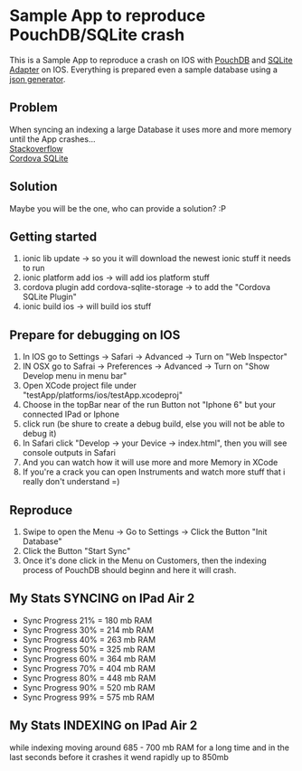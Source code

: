 # Sample App to reproduce PouchDB/SQLite crash
This is a Sample App to reproduce a crash on IOS with [PouchDB](http://pouchdb.com/) and [SQLite Adapter](https://github.com/litehelpers/Cordova-sqlite-storage) on IOS. Everything is prepared even a sample database using a [json generator](http://jsongen.pykaso.net/).

## Problem
When syncing an indexing a large Database it uses more and more memory until the App crashes...<br>
[Stackoverflow](http://stackoverflow.com/questions/31053946/pouchdb-sqlite-indexing-crashes-needs-to-much-memory-on-ios)<br>
[Cordova SQLite](https://github.com/litehelpers/Cordova-sqlite-storage)

## Solution
Maybe you will be the one, who can provide a solution? :P

## Getting started
1. ionic lib update -> so you it will download the newest ionic stuff it needs to run
2. ionic platform add ios -> will add ios platform stuff
3. cordova plugin add cordova-sqlite-storage -> to add the "Cordova SQLite Plugin"
4. ionic build ios -> will build ios stuff

## Prepare for debugging on IOS
1. In IOS go to Settings -> Safari -> Advanced -> Turn on "Web Inspector"
2. IN OSX go to Safrai -> Preferences -> Advanced -> Turn on "Show Develop menu in menu bar"
3. Open XCode project file under "testApp/platforms/ios/testApp.xcodeproj" 
4. Choose in the topBar near of the run Button not "Iphone 6" but your connected IPad or Iphone
5. click run (be shure to create a debug build, else you will not be able to debug it)
6. In Safari click "Develop -> your Device -> index.html", then you will see console outputs in Safari
7. And you can watch how it will use more and more Memory in XCode
8. If you're a crack you can open Instruments and watch more stuff that i really don't understand =)

## Reproduce
1. Swipe to open the Menu -> Go to Settings -> Click the Button "Init Database"
2. Click the Button "Start Sync"
3. Once it's done click in the Menu on Customers, then the indexing process of PouchDB should beginn and here it will crash.

## My Stats SYNCING on IPad Air 2
- Sync Progress 21% = 180 mb RAM
- Sync Progress 30% = 214 mb RAM
- Sync Progress 40% = 263 mb RAM
- Sync Progress 50% = 325 mb RAM
- Sync Progress 60% = 364 mb RAM
- Sync Progress 70% = 404 mb RAM
- Sync Progress 80% = 448 mb RAM
- Sync Progress 90% = 520 mb RAM
- Sync Progress 99% = 575 mb RAM

## My Stats INDEXING on IPad Air 2
while indexing moving around 685 - 700 mb RAM for a long time and in the last seconds before it crashes it wend rapidly up to 850mb
